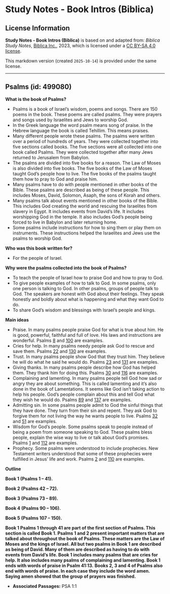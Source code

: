 # Study Notes - Book Intros (Biblica)

## License Information

**Study Notes - Book Intros (Biblica)** is based on and adapted from: _Biblica Study Notes_, [Biblica Inc.](https://www.biblica.com/), 2023, which is licensed under a [CC BY-SA 4.0 license](https://creativecommons.org/licenses/by-sa/4.0/legalcode.en).

This markdown version (created `2025-10-14`) is provided under the same license.



--------------------------------

## Psalms (id: 499080)

**What is the book of Psalms?**

* Psalms is a book of Israel’s wisdom, poems and songs. There are 150 poems in the book. These poems are called psalms. They were prayers and songs used by Israelites and Jews to worship God.
* In the Greek language the word psalm means song of praise. In the Hebrew language the book is called Tehillim. This means praises.
* Many different people wrote these psalms. The psalms were written over a period of hundreds of years. They were collected together into five sections called books. The five sections were all collected into one book called Psalms. They were collected together after many Jews returned to Jerusalem from Babylon.
* The psalms are divided into five books for a reason. The Law of Moses is also divided into five books. The five books of the Law of Moses taught God’s people how to live. The five books of the psalms taught them how to pray to God and praise him.
* Many psalms have to do with people mentioned in other books of the Bible. These psalms are described as being of these people. This includes Moses, David, Solomon, Asaph, the sons of Korah and others.
* Many psalms talk about events mentioned in other books of the Bible. This includes God creating the world and rescuing the Israelites from slavery in Egypt. It includes events from David’s life. It includes worshipping God in the temple. It also includes God’s people being forced to live in Babylon and later returning home.
* Some psalms include instructions for how to sing them or play them on instruments. These instructions helped the Israelites and Jews use the psalms to worship God.

**Who was this book written for?**

* For the people of Israel.

**Why were the psalms collected into the book of Psalms?**

* To teach the people of Israel how to praise God and how to pray to God.
* To give people examples of how to talk to God. In some psalms, only one person is talking to God. In other psalms, groups of people talk to God. The speakers are honest with God about their feelings. They speak honestly and boldly about what is happening and what they want God to do.
* To share God’s wisdom and blessings with Israel’s people and kings.

**Main ideas**

* Praise. In many psalms people praise God for what is true about him. He is good, powerful, faithful and full of love. His laws and instructions are wonderful. Psalms [8](https://ref.ly/Ps8:1-Ps8:9) and [100](https://ref.ly/Ps100:1-Ps100:5) are examples.
* Cries for help. In many psalms needy people ask God to rescue and save them. Psalms [22](https://ref.ly/Ps22:1-Ps22:31) and [130](https://ref.ly/Ps130:1-Ps130:8) are examples.
* Trust. In many psalms people show God that they trust him. They believe he will do what he said he would do. Psalms [23](https://ref.ly/Ps23:1-Ps23:6) and [131](https://ref.ly/Ps131:1-Ps131:3) are examples.
* Giving thanks. In many psalms people describe how God has helped them. They thank him for doing this. Psalms [30](https://ref.ly/Ps30:1-Ps30:12) and [116](https://ref.ly/Ps116:1-Ps116:19) are examples.
* Complaining and lamenting. In many psalms people tell God how sad or angry they are about something. This is called lamenting and it’s also done in the book of Lamentations. It seems like God isn’t taking action to help his people. God’s people complain about this and tell God what they wish he would do. Psalms [89](https://ref.ly/Ps89:1-Ps89:52) and [137](https://ref.ly/Ps137:1-Ps137:9) are examples.
* Admitting sin. In some psalms people admit to God the sinful things that they have done. They turn from their sin and repent. They ask God to forgive them for not living the way he wants people to live. Psalms [32](https://ref.ly/Ps32:1-Ps32:11) and [51](https://ref.ly/Ps51:1-Ps51:19) are examples.
* Wisdom for God’s people. Some psalms speak to people instead of being a poem from someone speaking to God. These psalms bless people, explain the wise way to live or talk about God’s promises. Psalms [1](https://ref.ly/Ps1:1-Ps1:6) and [112](https://ref.ly/Ps112:1-Ps112:10) are examples.
* Prophecy. Some psalms were understood to include prophecies. New Testament writers understood that some of these prophecies were fulfilled in Jesus’ life and work. Psalms [2](https://ref.ly/Ps2:1-Ps2:12) and [110](https://ref.ly/Ps110:1-Ps110:7) are examples.

**Outline**

**Book 1 (Psalms 1 – 41\).**

**Book 2 (Psalms 42 – 72\).**

**Book 3 (Psalms 73 – 89\).**

**Book 4 (Psalms 90 – 106\).**

**Book 5 (Psalms 107 – 150\).**

**Book 1 Psalms 1 through 41 are part of the first section of Psalms. This section is called Book 1\. Psalms 1 and 2 present important matters that are talked about throughout the book of Psalms. These matters are the Law of Moses and the kings of Israel. All but two psalms in Book 1 are described as being of David. Many of them are described as having to do with events from David’s life. Book 1 includes many psalms that are cries for help. It also includes many psalms of complaining and lamenting. Book 1 ends with words of praise in Psalm 41:13\.** **Books 2, 3 and 4 of Psalms also end with words of praise. In each case they include the word amen. Saying amen showed that the group of prayers was finished.**

* **Associated Passages:** PSA 1:1

